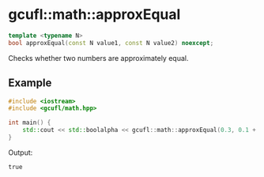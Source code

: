 # gcufl::math::approxEqual
```cpp
template <typename N>
bool approxEqual(const N value1, const N value2) noexcept;
```
Checks whether two numbers are approximately equal.
## Example
```cpp
#include <iostream>
#include <gcufl/math.hpp>

int main() {
	std::cout << std::boolalpha << gcufl::math::approxEqual(0.3, 0.1 + 0.2) << '\n';
}
```
Output:
```
true
```
